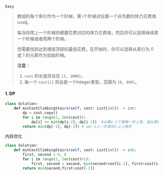`Easy`

> 数组的每个索引作为一个阶梯，第 i个阶梯对应着一个非负数的体力花费值 cost[i](索引从0开始)。
>
> 每当你爬上一个阶梯你都要花费对应的体力花费值，然后你可以选择继续爬一个阶梯或者爬两个阶梯。
>
> 您需要找到达到楼层顶部的最低花费。在开始时，你可以选择从索引为 0 或 1 的元素作为初始阶梯。
>
> **注意：**
>
> 1. `cost` 的长度将会在 `[2, 1000]`。
> 2. 每一个 `cost[i]` 将会是一个Integer类型，范围为 `[0, 999]`。

#### 1. DP

```python
class Solution:
    def minCostClimbingStairs(self, cost: List[int]) -> int:
        dp = cost.copy()
        for i in range(2, len(cost)):
            dp[i] += min(dp[i-2], dp[i-1])  #从第i-1个楼梯一步上来，或从第i-2个楼梯上两步
        return min(dp[-1], dp[-2]) # 从n-1上一步或在n-2上两步
```

内存优化
```python
class Solution:
    def minCostClimbingStairs(self, cost: List[int]) -> int:
        first, second = 0, 0
        for i in range(2, len(cost)+1):
            first, second = second, min(second+cost[i-1], first+cost[i-2])  #只与前两个值有关，因为可以上一步或两步
        return min(second,first+cost[-2])
```

